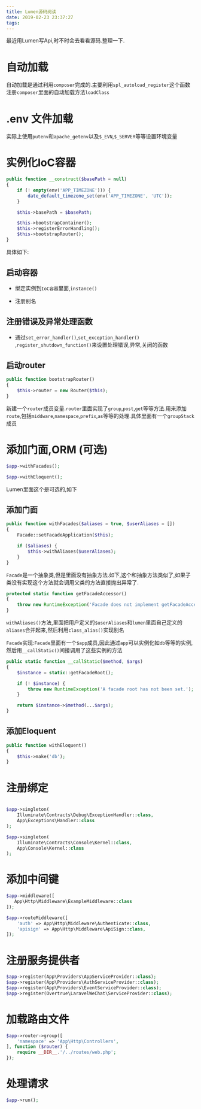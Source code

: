 ```yaml
---
title: Lumen源码阅读
date: 2019-02-23 23:37:27
tags:
---
```


最近用Lumen写Api,时不时会去看看源码.整理一下.

# 自动加载

自动加载是通过利用`composer`完成的.主要利用`spl_autoload_register`这个函数注册`composer`里面的自动加载方法`loadClass`

# .env 文件加载

实际上使用`putenv`和`apache_getenv`以及`$_EVN`,`$_SERVER`等等设置环境变量

# 实例化IoC容器

```php
public function __construct($basePath = null)
{
    if (! empty(env('APP_TIMEZONE'))) {
        date_default_timezone_set(env('APP_TIMEZONE', 'UTC'));
    }

    $this->basePath = $basePath;

    $this->bootstrapContainer();
    $this->registerErrorHandling();
    $this->bootstrapRouter();
}
```

具体如下:

## 启动容器

- 绑定实例到`IoC容器`里面,`instance()` 

- 注册别名


## 注册错误及异常处理函数 

- 通过`set_error_handler()`,`set_exception_handler()` ,`register_shutdown_function()`来设置处理错误,异常,关闭的函数

## 启动router

```php
public function bootstrapRouter()
{
    $this->router = new Router($this);
}
```

新建一个`router`成员变量.`router`里面实现了`group`,`post`,`get`等等方法.用来添加`route`,包括`middware`,`namespace`,`prefix`,`as`等等的处理.具体里面有一个`groupStack`成员

# 添加门面,ORM (可选)

```php
$app->withFacades();

$app->withEloquent();
```

Lumen里面这个是可选的,如下
 
## 添加门面

```php
public function withFacades($aliases = true, $userAliases = [])
{
    Facade::setFacadeApplication($this);

    if ($aliases) {
        $this->withAliases($userAliases);
    }
}
```

`Facade`是一个抽象类,但是里面没有抽象方法.如下,这个和抽象方法类似了,如果子类没有实现这个方法就会调用父类的方法直接抛出异常了.

```php
protected static function getFacadeAccessor()
{
    throw new RuntimeException('Facade does not implement getFacadeAccessor method.');
}
```

`withAliases()`方法,里面把用户定义的`$userAliases`和`lumen`里面自己定义的`aliases`合并起来,然后利用`class_alias()`实现别名


`Facade`实现:`Facade`里面有一个`$app`成员,因此通过`app`可以实例化如`db`等等的实例,然后用`__callStatic()`间接调用了这些实例的方法

```php
public static function __callStatic($method, $args)
{
    $instance = static::getFacadeRoot();

    if (! $instance) {
        throw new RuntimeException('A facade root has not been set.');
    }

    return $instance->$method(...$args);
}
```

## 添加Eloquent

```php
public function withEloquent()
{
    $this->make('db');
}
```

# 注册绑定

```php

$app->singleton(
    Illuminate\Contracts\Debug\ExceptionHandler::class,
    App\Exceptions\Handler::class
);

$app->singleton(
    Illuminate\Contracts\Console\Kernel::class,
    App\Console\Kernel::class
);

```


# 添加中间键 

```php
$app->middleware([
   App\Http\Middleware\ExampleMiddleware::class
]);

$app->routeMiddleware([
    'auth' => App\Http\Middleware\Authenticate::class,
    'apisign' => App\Http\Middleware\ApiSign::class,
]);
```


# 注册服务提供者

```php
$app->register(App\Providers\AppServiceProvider::class);
$app->register(App\Providers\AuthServiceProvider::class);
$app->register(App\Providers\EventServiceProvider::class);
$app->register(Overtrue\LaravelWeChat\ServiceProvider::class);
``` 

# 加载路由文件

```php
$app->router->group([
    'namespace' => 'App\Http\Controllers',
], function ($router) {
    require __DIR__.'/../routes/web.php';
});
``` 

# 处理请求 

```php
$app->run();
``` 
